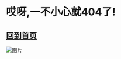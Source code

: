 # 哎呀,一不小心就404了! 

##  [回到首页](README.md)

![图片](https://cdn.jsdelivr.net/gh/wugenqiang/StaticRepo/images/icon.png)